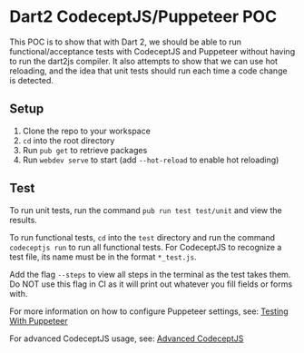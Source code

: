 # Dart2 CodeceptJS/Puppeteer POC

This POC is to show that with Dart 2, we should be able to run functional/acceptance
tests with CodeceptJS and Puppeteer without having to run the dart2js compiler.
It also attempts to show that we can use hot reloading, and the idea that unit
tests should run each time a code change is detected.

## Setup

1. Clone the repo to your workspace
2. `cd` into the root directory
3. Run `pub get` to retrieve packages
4. Run `webdev serve` to start (add `--hot-reload` to enable hot reloading)

## Test

To run unit tests, run the command `pub run test test/unit` and view the
results.

To run functional tests, `cd` into the `test` directory and run the command
`codeceptjs run` to run all functional tests. For CodeceptJS to recognize a
test file, its name must be in the format `*_test.js`.

Add the flag `--steps` to view all steps in the terminal as the test takes them.
Do NOT use this flag in CI as it will print out whatever you fill fields or
forms with.

For more information on how to configure Puppeteer settings, see: [Testing With
Puppeteer](https://codecept.io/puppeteer)

For advanced CodeceptJS usage, see: [Advanced
CodeceptJS](https://codecept.io/advanced)
